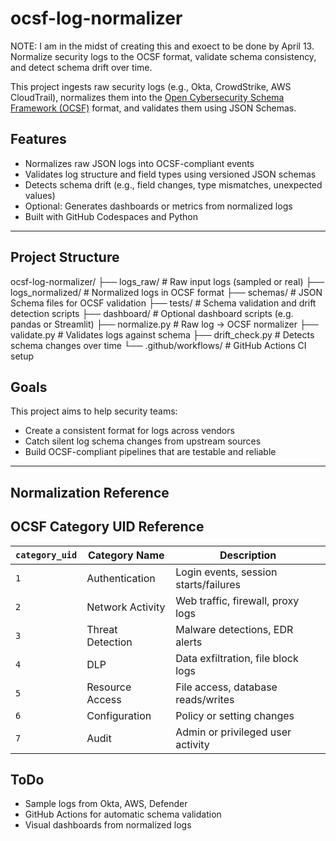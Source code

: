 # ocsf-log-normalizer

NOTE: I am in the midst of creating this and exoect to be done by April 13.
Normalize security logs to the OCSF format, validate schema consistency, and detect schema drift over time.

This project ingests raw security logs (e.g., Okta, CrowdStrike, AWS CloudTrail), normalizes them into the [Open Cybersecurity Schema Framework (OCSF)](https://ocsf.io/) format, and validates them using JSON Schemas.

## Features

- Normalizes raw JSON logs into OCSF-compliant events
- Validates log structure and field types using versioned JSON schemas
- Detects schema drift (e.g., field changes, type mismatches, unexpected values)
- Optional: Generates dashboards or metrics from normalized logs
- Built with GitHub Codespaces and Python

---

## Project Structure

ocsf-log-normalizer/ ├── logs_raw/ # Raw input logs (sampled or real) ├── logs_normalized/ # Normalized logs in OCSF format ├── schemas/ # JSON Schema files for OCSF validation ├── tests/ # Schema validation and drift detection scripts ├── dashboard/ # Optional dashboard scripts (e.g. pandas or Streamlit) ├── normalize.py # Raw log → OCSF normalizer ├── validate.py # Validates logs against schema ├── drift_check.py # Detects schema changes over time └── .github/workflows/ # GitHub Actions CI setup

##  Goals

This project aims to help security teams:
- Create a consistent format for logs across vendors
- Catch silent log schema changes from upstream sources
- Build OCSF-compliant pipelines that are testable and reliable

---

## Normalization Reference
## OCSF Category UID Reference

| `category_uid` | Category Name       | Description                             |
|----------------|---------------------|-----------------------------------------|
| `1`            | Authentication      | Login events, session starts/failures   |
| `2`            | Network Activity    | Web traffic, firewall, proxy logs       |
| `3`            | Threat Detection    | Malware detections, EDR alerts          |
| `4`            | DLP                 | Data exfiltration, file block logs      |
| `5`            | Resource Access     | File access, database reads/writes      |
| `6`            | Configuration       | Policy or setting changes               |
| `7`            | Audit               | Admin or privileged user activity       |

##  ToDo

- Sample logs from Okta, AWS, Defender
- GitHub Actions for automatic schema validation
- Visual dashboards from normalized logs


